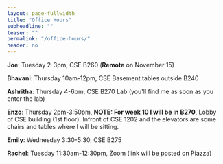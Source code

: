```yaml
---
layout: page-fullwidth
title: "Office Hours"
subheadline: ""
teaser: ""
permalink: "/office-hours/"
header: no
---
```


**Joe**: Tuesday 2-3pm, CSE B260 (**Remote** on November 15)

**Bhavani**: Thursday 10am-12pm, CSE Basement tables outside B240

**Ashritha**: Thursday 4-6pm, CSE B270 Lab (you'll find me as soon as you enter the lab)

**Enzo**: Thursday 2pm-3:50pm, **NOTE: For week 10 I will be in B270**,
Lobby of CSE building (1st floor). Infront of CSE 1202 and the elevators are some chairs and tables where I will be sitting. 

**Emily**: Wednesday 3:30-5:30, CSE B275

**Rachel**: Tuesday 11:30am-12:30pm, Zoom (link will be posted on Piazza)


<style>
          #main_rect {
              max-width: 650px;
          }
          .photo {
            width: 100%
          }
          .person {
            width: 21%;
            margin-right: 5.25%;
            float: left;
          }
          .right {
              margin-right: 0;
          }
          .name {
              padding-top: 5px;
              padding-bottom: 15px;
              text-align: center;
          }
</style>
